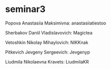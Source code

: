 # seminar3

Popova Anastasiia Maksimivna: anastasiiatiestoo

Sherbakov Daniil Vladislavovich: Magictea

Vetoshkin Nikolay Mihaylovich: NIKKnak

Pitkevich Jevgeny Sergeevich: Jevgenyp

Liudmila Nikolaevna Kravets: LiudmilaKR